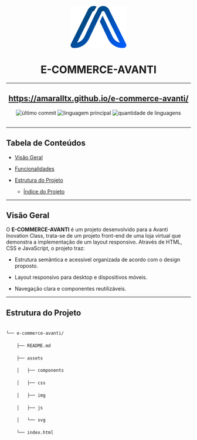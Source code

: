 <div id="top">

 
<!-- ESTILO DE CABEÇALHO: CLÁSSICO -->
 
<div align="center">
 

 
<img src="assets/svg/avanti-logo.svg" width="30%" style="position: relative; top: 0; right: 0;" alt="Logotipo do Projeto"/>
 

 
# E-COMMERCE-AVANTI
---
https://amaralltx.github.io/e-commerce-avanti/
--- 

<em></em>
 

 
<!-- BADGES -->
 
<img src="https://img.shields.io/github/last-commit/amaralltx/e-commerce-avanti?style=default&logo=git&logoColor=white&color=0080ff" alt="último commit">
 
<img src="https://img.shields.io/github/languages/top/amaralltx/e-commerce-avanti?style=default&color=0080ff" alt="linguagem principal">
 
<img src="https://img.shields.io/github/languages/count/amaralltx/e-commerce-avanti?style=default&color=0080ff" alt="quantidade de linguagens">
 

 
</div>
 
<br>
 

 
---
 

 
## Tabela de Conteúdos
 

 
- [Visão Geral](#visão-geral)
 
- [Funcionalidades](#funcionalidades)
 
- [Estrutura do Projeto](#estrutura-do-projeto)
 
  - [Índice do Projeto](#índice-do-projeto)

 
---
 

 
## Visão Geral
 

 
O **E-COMMERCE-AVANTI** é um projeto desenvolvido para a Avanti Inovation Class, trata-se de um projeto front-end de uma loja virtual que demonstra a implementação de um layout responsivo. Através de HTML, CSS e JavaScript, o projeto traz:
 

 
- Estrutura semântica e acessível organizada de acordo com o design proposto.
 
- Layout responsivo para desktop e dispositivos móveis.
 
- Navegação clara e componentes reutilizáveis.
 
---
 

 
## Estrutura do Projeto
 

 
```sh
 
└── e-commerce-avanti/
 
    ├── README.md
 
    ├── assets
 
    │   ├── components
 
    │   ├── css
 
    │   ├── img
 
    │   ├── js
 
    │   └── svg
 
    └── index.html
 
```
 

 
[back-to-top]: https://img.shields.io/badge/-VOLTAR_ao_TOPO-151515?style=flat-square
